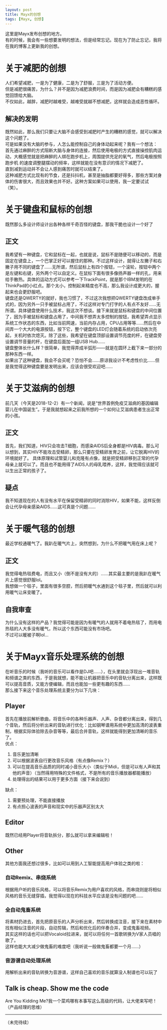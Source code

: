 ```yaml
---
layout: post
title: Mayx的创想
tags: [Mayx, 创想]
---
```


  这里是Mayx发布创想的地方。<!--more-->   
  有的时候，我会有一些想要发明的想法，但是经常忘记。现在为了防止忘记，我将在我的博客上更新我的创想。
  
# 关于减肥的创想
  人们希望减肥，一是为了健康，二是为了舒服，三是为了活动方便。   
  但是减肥很痛苦，为什么？并不是因为减肥浪费时间，而是因为减肥会有糟糕的感觉回馈给大脑。   
  不仅如此，越胖，减肥时越难受，越难受就越不想减肥，这样就会造成恶性循环。
  
## 解决的发明
  既然如此，那么我们只要让大脑不会感受到减肥时产生的糟糕的感觉，就可以解决这个问题了。   
  可是如果没有大脑的参与，人怎么能控制自己的身体动起来呢？我有一个想法：   
  首先通过麻醉的方式阻断大脑与身体的连接，然后使用电极的方式直接操控肌肉运动，大概感觉就是把麻醉的人绑在跑步机上，周围提供充足的氧气，然后电极按照跑步机
的速度调整腿摆动的频率，这样就能在没有意识的情况下减肥了。   
  直到减到运动并不会让人感到痛苦时就可以结束了。   
  这种减肥方式比现有的节食，还是抖抖机，甚至是抽脂都要好得多，那些方案对身体的伤害很大，而且效果也并不好。这种方案如果可以使用，我一定要试试（笑）。   
  
# 关于键盘和鼠标的创想
  既然那么多设计师设计出各种各样千奇百怪的键盘，那我干脆也设计一个好了

## 正文
  我希望有一种键盘，它和鼠标在一起，也就是说，鼠标不是随便可以移动的，而是固定在键盘上，一个巴掌正好可以握住的那种。不过这样设计，就得让左撇子和右撇子用不同的键盘了……无所谓，然后鼠标上有四个按钮，一个滚轮，按钮中两个是左键和右键，另外两个可以自定义。在鼠标下面有很多像扬声器一样的孔，用来给手散热。具体的运动方式可以参考一下TrackPoint，就是那个IBM发明的在ThinkPad的小红点。那个太小，控制起来精度也不高，那么我设计成更大的，握起来也会更舒服吧。   
  键盘还是QWERTY的就好，我也习惯了，不过这次我想把QWERTY键盘改成单手式的，因为另外一只手被鼠标占用了，不过这样对专门打字的人有点不友好……无所谓。具体键盘使用什么技术，我这次不想谈。接下来就是鼠标和键盘的中间位置了，因为手被鼠标和键盘占用了，中间我不想弄太多控制的按钮，我希望弄点显示系统工作状态的东西，比如当前网速，当前内存占用，CPU占用等等……然后在中间弄一个大大的电源按钮，按下它，整个键盘的LED灯会随着系统的启动依次亮起，关机时依次熄灭。除了这些，我希望在键盘顶部设置调节亮度的杆，在键盘旁设置调节音量的杆，在键盘后面加一组USB Hub……   
  键盘整体长什么样？很简单，我觉得弄成半弧形——就是在圆环上截下来一部分的那种东西一样。   
  如果出了这种键盘，我会不会买呢？恐怕不会……原谅我设计不考虑性价比……但是我觉得这种键盘要是发明出来，应该会很受欢迎吧……   
  
# 关于艾滋病的创想
  前几天（今天是2018-12-2）有一个新闻，说是“世界首例免疫艾滋病的基因编辑婴儿在中国诞生”。于是我就想起来之前我所想的一个如何让艾滋病患者生出正常的小孩。
  
## 正文
  首先，我们知道，HIV只会攻击T细胞，而感染AIDS后全身都是HIV病毒。那么可以想到，其实HIV不能攻击受精卵，那么只要在受精卵发育之前，让它脱离HIV的环境就好了。
  具体原理和试管婴儿和克隆有点像，就是把受精卵移到正常的代孕母亲上就可以了。而且也不能用得了AIDS人的母乳喂养，这样，我觉得应该就可以生出正常的孩子了。

## 疑点
  我不知道现在的人有没有水平在保留受精卵的同时消除HIV，如果不能，这样反倒会让代孕母亲感染AIDS……这可真是个问题……

# 关于暖气毯的创想
  最近学校通暖气了。我趴在暖气片上，突然想到，为什么不把暖气用在床上呢？
  
## 正文
  我觉得电热毯费电，而且又小（倒不是没有大的）……其实最主要的是我趴在暖气片上感觉很舒服lol。   
  我想做一个毯子，里面有很多空腔，然后把暖气水通到这个毯子里，然后就可以利用暖气让床变暖了。
  
## 自我审查
  为什么没有这样的产品？我觉得可能是因为有暖气的人就用不着电热毯了，而用电热毯的人大多没有暖气，所以这个东西可能没有市场吧。   
  不过可以暖被子啊lol...   

# 关于Mayx音乐处理系统的创想
  在听音乐的时候（我听的音乐可以看作是DJ吧……），在头里就会浮现出一堆音轨和频谱之类的东西，于是我就想，能不能让机器把音乐中的音轨分离出来，这样既可以提高音质，又能方便编辑，而且也能加一些更有趣的东西……   
  那么接下来这个音乐处理系统主要分为以下几块：
  
## Player
  首先在播放前解析歌曲，将音乐中的各种乐器声、人声、杂音都分离出来，得到几个音轨，然后将分析出来的音轨进行优化：比如钢琴谱用系统中更加高清的波表重制，根据实际体验除去杂音等等，最后合并音轨，这样就能得到更加清晰的音乐了。   
  优点：
  1. 音乐更加清晰   
  2. 可以根据波表自行更改音乐风格（有点像Remix？）   
  3. 可以在提高音乐品质的同时减小音乐大小（类似于Midi，但是可以有人声和其他的声音）（当然得用特殊的文件格式，不是所有的音乐播放器都能播放）   
  4. 处理得出的结果可以用于更多方面（接下来会说到）   
  
  缺点：
  1. 需要预处理，不能直接播放
  2. 有点担心波表的声音和现实中的乐器声区别太大   
  
## Editor
  既然已经用Player将音轨拆分，那么就可以拿来编辑啦！   
  
## Other
  其他方面我还想过很多，比如可以用到人工智能提高用户体验之类的啦：
  
### 自动Remix、串烧系统
  根据用户听的音乐风格，可以将音乐Remix为用户喜欢的风格，而串烧则是将相似风格的音乐无缝穿插，我觉得以现在的科技水平应该是没有问题的吧……   
  
### 全自动鬼畜系统
  将素材扔进去，首先把原音乐的人声分析出来，然后转换成注音，接下来在素材中找有相似注音的片段，自动剪辑，然后和优化后的伴奏合并，变成鬼畜视频。   
  其实这样的话也可以把Vocaloid拉进来，就可以将任何一首歌转换为V家人员唱的歌了。   
  这样也能大大减少做鬼畜的难度吧（我听说一般做鬼畜都要一个月……）   
  
### 音游谱自动处理系统
  用解析出来的音轨转换为音游谱，这样自己喜欢的音乐就算没人制谱也可以玩了
  
## Talk is cheap. Show me the code
  Are You Kidding Me?我一个菜鸡哪有本事写这么高级的代码，让大佬来写吧！（产品经理的思维）

---
（未完待续）

